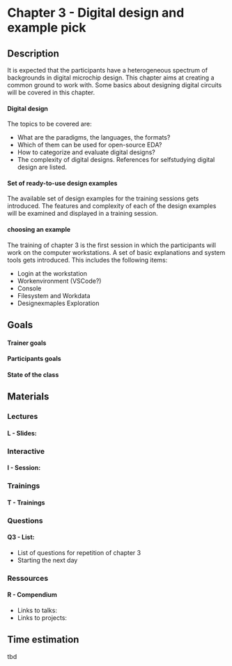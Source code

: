 # Chapter 3 - Digital design and example pick

## Description
It is expected that the participants have a heterogeneous spectrum of backgrounds in digital microchip design. This chapter aims at creating a common ground to work with. Some basics about designing digital circuits will be covered in this chapter. 

#### Digital design
The topics to be covered are:
* What are the paradigms, the languages, the formats?
* Which of them can be used for open-source EDA?
* How to categorize and evaluate digital designs?
* The complexity of digital designs.
References for selfstudying digital design are listed. 

#### Set of ready-to-use design examples
The available set of design examples for the training sessions gets introduced. The features and complexity of each of the design examples will be examined and displayed in a training session.

#### choosing an example
The training of chapter 3 is the first session in which the participants will work on the computer workstations. A set of basic explanations and system tools gets introduced. This includes the following items:
* Login at the workstation
* Workenvironment (VSCode?)
* Console
* Filesystem and Workdata
* Designexmaples Exploration

## Goals
#### Trainer goals
#### Participants goals
#### State of the class

## Materials
### Lectures
#### L - Slides:

### Interactive
#### I - Session:

### Trainings
#### T - Trainings

### Questions
#### Q3 - List:
* List of questions for repetition of chapter 3
* Starting the next day

### Ressources
#### R - Compendium
* Links to talks:
* Links to projects:

## Time estimation
tbd
